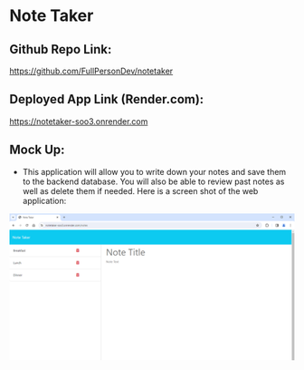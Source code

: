 # Note Taker

## Github Repo Link:
https://github.com/FullPersonDev/notetaker

## Deployed App Link (Render.com):
https://notetaker-soo3.onrender.com

## Mock Up:
- This application will allow you to write down your notes and save them to the backend database. You will also be able to review past notes as well as delete them if needed.  Here is a screen shot of the web application:

![web application screenshot](./images/webpageScreenshot.PNG)
